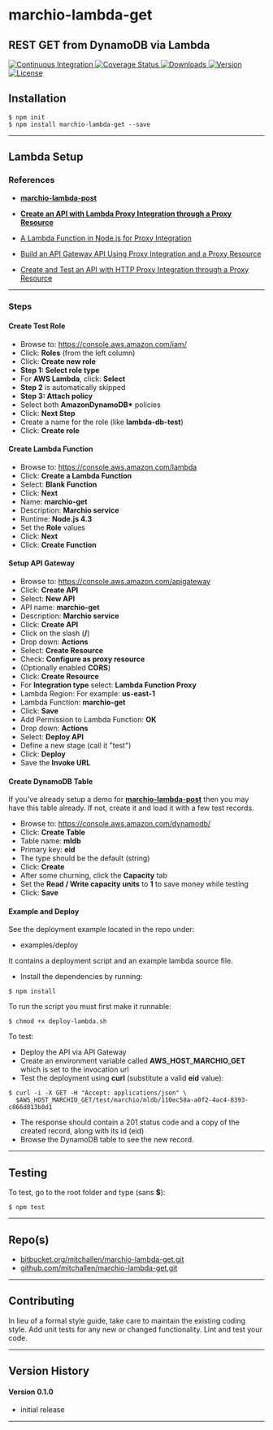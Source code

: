 marchio-lambda-get
==
REST GET from DynamoDB via Lambda
--

<p align="left">
  <a href="https://travis-ci.org/mitchallen/marchio-lambda-get">
    <img src="https://img.shields.io/travis/mitchallen/marchio-lambda-get.svg?style=flat-square" alt="Continuous Integration">
  </a>
  <a href="https://codecov.io/gh/mitchallen/marchio-lambda-get">
    <img src="https://codecov.io/gh/mitchallen/marchio-lambda-get/branch/master/graph/badge.svg" alt="Coverage Status">
  </a>
  <a href="https://npmjs.org/package/marchio-lambda-get">
    <img src="http://img.shields.io/npm/dt/marchio-lambda-get.svg?style=flat-square" alt="Downloads">
  </a>
  <a href="https://npmjs.org/package/marchio-lambda-get">
    <img src="http://img.shields.io/npm/v/marchio-lambda-get.svg?style=flat-square" alt="Version">
  </a>
  <a href="https://npmjs.com/package/marchio-lambda-get">
    <img src="https://img.shields.io/github/license/mitchallen/marchio-lambda-get.svg" alt="License"></a>
  </a>
</p>

## Installation

    $ npm init
    $ npm install marchio-lambda-get --save
  
* * *

## Lambda Setup

### References

* __[marchio-lambda-post](https://www.npmjs.com/package/marchio-lambda-post)__

* __[Create an API with Lambda Proxy Integration through a Proxy Resource](http://docs.aws.amazon.com/apigateway/latest/developerguide/api-gateway-create-api-as-simple-proxy-for-lambda.html)__
* [A Lambda Function in Node.js for Proxy Integration](http://docs.aws.amazon.com/apigateway/latest/developerguide/api-gateway-create-api-as-simple-proxy-for-lambda.html#api-gateway-proxy-integration-lambda-function-nodejs)
* [Build an API Gateway API Using Proxy Integration and a Proxy Resource](http://docs.aws.amazon.com/apigateway/latest/developerguide/api-gateway-create-api-as-simple-proxy.html)
* [Create and Test an API with HTTP Proxy Integration through a Proxy Resource](http://docs.aws.amazon.com/apigateway/latest/developerguide/api-gateway-create-api-as-simple-proxy-for-http.html)

* * *

### Steps

#### Create Test Role

* Browse to: https://console.aws.amazon.com/iam/
* Click: __Roles__ (from the left column)
* Click: __Create new role__
* __Step 1: Select role type__
 * For __AWS Lambda__, click: __Select__
* __Step 2__ is automatically skipped
* __Step 3: Attach policy__
 * Select both __AmazonDynamoDB*__ policies
* Click: __Next Step__
* Create a name for the role (like __lambda-db-test__)
* Click: __Create role__

#### Create Lambda Function

* Browse to: https://console.aws.amazon.com/lambda
* Click: __Create a Lambda Function__
* Select: __Blank Function__
* Click: __Next__
* Name: __marchio-get__
* Description: __Marchio service__
* Runtime: __Node.js 4.3__
* Set the __Role__ values
* Click: __Next__
* Click: __Create Function__

#### Setup API Gateway

* Browse to: https://console.aws.amazon.com/apigateway
* Click: __Create API__
* Select: __New API__
* API name: __marchio-get__
* Description: __Marchio service__
* Click: __Create API__
* Click on the slash (__/__)
* Drop down: __Actions__
* Select: __Create Resource__
* Check: __Configure as proxy resource__
* (Optionally enabled __CORS__)
* Click: __Create Resource__
* For __Integration type__ select: __Lambda Function Proxy__
* Lambda Region: For example: __us-east-1__
* Lambda Function: __marchio-get__
* Click: __Save__
* Add Permission to Lambda Function: __OK__
* Drop down: __Actions__
* Select: __Deploy API__
* Define a new stage (call it "test")
* Click: __Deploy__
* Save the __Invoke URL__

#### Create DynamoDB Table

If you've already setup a demo for __[marchio-lambda-post](https://www.npmjs.com/package/marchio-lambda-post)__ then you may have this table already.  If not, create it and load it with a few test records.

* Browse to: https://console.aws.amazon.com/dynamodb/
* Click: __Create Table__
* Table name: __mldb__
* Primary key: __eid__
* The type should be the default (string)
* Click: __Create__
* After some churning, click the __Capacity__ tab
* Set the __Read / Write capacity units__ to __1__ to save money while testing
* Click: __Save__

#### Example and Deploy

See the deployment example located in the repo under:

* examples/deploy

It contains a deployment script and an example lambda source file.

* Install the dependencies by running:
```
$ npm install
```

To run the script you must first make it runnable:
```
$ chmod +x deploy-lambda.sh
```

To test:

* Deploy the API via API Gateway
* Create an environment variable called __AWS\_HOST\_MARCHIO\_GET__ which is set to the invocation url
* Test the deployment using __curl__ (substitute a valid __eid__ value):

```
$ curl -i -X GET -H "Accept: applications/json" \
  $AWS_HOST_MARCHIO_GET/test/marchio/mldb/110ec58a-a0f2-4ac4-8393-c866d813b8d1
```
* The response should contain a 201 status code and a copy of the created record, along with its id (eid)
* Browse the DynamoDB table to see the new record.

* * *

## Testing

To test, go to the root folder and type (sans __$__):

    $ npm test
   
* * *
 
## Repo(s)

* [bitbucket.org/mitchallen/marchio-lambda-get.git](https://bitbucket.org/mitchallen/marchio-lambda-get.git)
* [github.com/mitchallen/marchio-lambda-get.git](https://github.com/mitchallen/marchio-lambda-get.git)

* * *

## Contributing

In lieu of a formal style guide, take care to maintain the existing coding style.
Add unit tests for any new or changed functionality. Lint and test your code.

* * *

## Version History

#### Version 0.1.0 

* initial release

* * *
